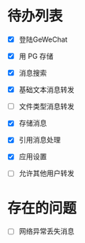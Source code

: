 # 待办列表

- [x] 登陆GeWeChat
- [x] 用 PG 存储
- [x] 消息搜索
- [x] 基础文本消息转发
- [ ] 文件类型消息转发
- [x] 存储消息
- [x] 引用消息处理
- [x] 应用设置
- [ ] 允许其他用户转发


# 存在的问题

- [ ] 网络异常丢失消息